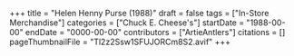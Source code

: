 +++
title = "Helen Henny Purse (1988)"
draft = false
tags = ["In-Store Merchandise"]
categories = ["Chuck E. Cheese's"]
startDate = "1988-00-00"
endDate = "0000-00-00"
contributors = ["ArtieAntlers"]
citations = []
pageThumbnailFile = "Tl2z2Ssw1SFUJORCm8S2.avif"
+++
